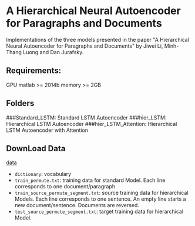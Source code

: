# A Hierarchical Neural Autoencoder for Paragraphs and Documents

Implementations of the three models presented in the paper "A Hierarchical Neural Autoencoder for Paragraphs and Documents" by Jiwei Li, Minh-Thang Luong and Dan Jurafsky.

## Requirements:
GPU 
matlab >= 2014b
memory >= 2GB



## Folders
###Standard_LSTM: Standard LSTM Autoencoder
###hier_LSTM: Hierarchical LSTM Autoencoder 
###hier_LSTM_Attention: Hierarchical LSTM Autoencoder with Attention 

## DownLoad Data
[data](http://cs.stanford.edu/~bdlijiwei/data.tar)
- `dictionary`: vocabulary
- `train_permute.txt`: training data for standard Model. Each line corresponds to one document/paragraph
- `train_source_permute_segment.txt`: source training data for hierarchical Models. Each line corresponds to one sentence. An empty line starts a new document/sentence. Documents are reversed. 
- `test_source_permute_segment.txt`: target training data for hierarchical Model.


